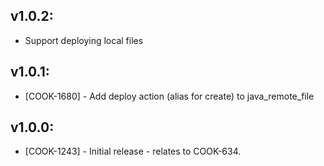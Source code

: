 ## v1.0.2:

* Support deploying local files

## v1.0.1:

* [COOK-1680] - Add deploy action (alias for create) to java_remote_file

## v1.0.0:

* [COOK-1243] - Initial release - relates to COOK-634.
